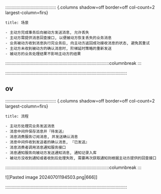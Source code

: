 :::::::::::::::::::::::::::::::::::::::: {.columns shadow=off border=off col-count=2 largest-column=firs}

~~~ad-primary
title: 场景

- 主动方完成事务后向被动方发送消息, 允许丢失
- 主动方需提供消息回查接口, 以便被动方恢复丢失的业务消息
- 业务被动方收到消息执行完业务后, 向主动方返回成功接收消息的状态, 避免其重试
- 主动方未收到被动方的确认消息时, 阶梯延时策略的重新发送
- 被动方的业务处理结果不影响主动方的结果
~~~

::::::::::::::::::::::::::::::::::::::::::::::::::::::::::::::::::::::::::::::::::columnbreak
:::



::::::::::::::::::::::::::::::::::::::::::::::::::::::::::::::::::::::::::::::::::::::::::::::::
## ov

:::::::::::::::::::::::::::::::::::::::: {.columns shadow=off border=off col-count=2 largest-column=firs}

~~~ad-bug
title: 流程

- 主动方处理完业务发送消息
- 消息中间件保存消息并『待发送』
- 消息消费服务订阅消息, 并发送确认消息
- 消息中间件收到发送者的确认消息, 『已发送』
- 消息消费者调用消息通知服务接口
- 消息通知服务向被动方发送通知消息, 通知记录入库
- 被动方没收到通知或者收到后处理失败, 需要再次获取通知则根据主动方提供的回查接口
~~~

::::::::::::::::::::::::::::::::::::::::::::::::::::::::::::::::::::::::::::::::::columnbreak
:::

![[Pasted image 20240701194503.png|666]]

::::::::::::::::::::::::::::::::::::::::::::::::::::::::::::::::::::::::::::::::::::::::::::::::
